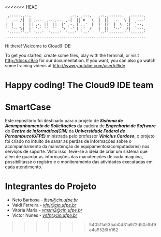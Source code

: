 <<<<<<< HEAD

     ,-----.,--.                  ,--. ,---.   ,--.,------.  ,------.
    '  .--./|  | ,---. ,--.,--. ,-|  || o   \  |  ||  .-.  \ |  .---'
    |  |    |  || .-. ||  ||  |' .-. |`..'  |  |  ||  |  \  :|  `--, 
    '  '--'\|  |' '-' ''  ''  '\ `-' | .'  /   |  ||  '--'  /|  `---.
     `-----'`--' `---'  `----'  `---'  `--'    `--'`-------' `------'
    ----------------------------------------------------------------- 


Hi there! Welcome to Cloud9 IDE!

To get you started, create some files, play with the terminal,
or visit http://docs.c9.io for our documentation.
If you want, you can also go watch some training videos at
http://www.youtube.com/user/c9ide.

Happy coding!
The Cloud9 IDE team
=======
# SmartCase
Este repositório foi destinado para o projeto de <b><i>Sistema de Acompanhamento de Solicitações</i></b> da cadeira de <i><b>Engenharia de Software</b></i> do <i><b>Centro de Informática(CIN)</b></i> da <b><i>Universidade Federal de Pernambuco(UFPE)</b></i> ministrada pelo professor <b><i>Vinicius Cardoso</i></b>, o projeto foi criado no intuito de sanar as perdas de informações sobre o acompanhamento da manutenção de equipamentos(computadores) nos serviços de suporte. Visto isso, teve-se a ideia de criar um sistema que além de guardar as informações das manutenções de cada maquina, possibilitasse o registro e o monitoramento das atividades executadas em cada atendimento. 

# Integrantes do Projeto
* Neto Barbosa - <i>jbsn@cin.ufpe.br</i>
* Valdi Ferreira - <i>vfnj@cin.ufpe.br</i>
* Vitória Maria - <i>vmsm2@cin.ufpe.br</i>
* Victor Nunes - <i>vnfn@cin.ufpe.br</i>
>>>>>>> 54051fa535ab0431a972d50afbf9a4a9526fb162
